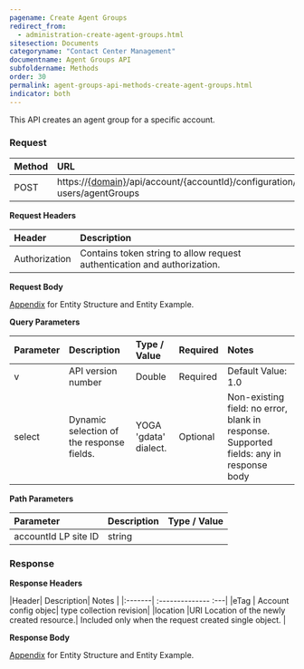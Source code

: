 ```yaml
---
pagename: Create Agent Groups
redirect_from:
  - administration-create-agent-groups.html
sitesection: Documents
categoryname: "Contact Center Management"
documentname: Agent Groups API
subfoldername: Methods
order: 30
permalink: agent-groups-api-methods-create-agent-groups.html
indicator: both
---
```


This API creates an agent group for a specific account.

### Request

| Method  |URL |
| :-------- | :-----|
| POST | https://[{domain}](/agent-domain-domain-api.html)/api/account/{accountId}/configuration/le-users/agentGroups |

**Request Headers**

| Header|  Description |
|:-------- | :------------- |
|Authorization | Contains token string to allow request authentication and authorization. |

**Request Body**

[Appendix](administration-agent-groups-appendix.html) for Entity Structure and Entity Example.

**Query Parameters**

| Parameter | Description | Type / Value | Required | Notes |
|:----------- |  :------------ | :--------------- | :--- | :--- |
| v | API version number | Double | Required | Default Value: 1.0 |
| select | Dynamic selection of the response fields. | YOGA 'gdata' dialect. | Optional | Non-existing  field: no error, blank in response. Supported fields: any in response body |

**Path Parameters**

 |Parameter|  Description|  Type / Value |
| :----------- | :------------- | :-------------- |
 |accountId  LP site ID | string  |

### Response

**Response Headers**

 |Header|  Description|  Notes |
 |:-------|  :--------------  :---|
 |eTag | Account config objec| type collection revision|
 |location  |URI Location of the newly created resource.|  Included only when the request created single object. |

**Response Body**

[Appendix](administration-agent-groups-appendix.html) for Entity Structure and Entity Example.